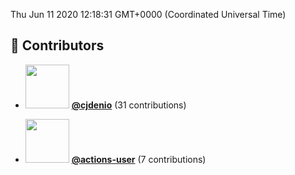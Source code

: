 Thu Jun 11 2020 12:18:31 GMT+0000 (Coordinated Universal Time)
<!-- DO NOT REMOVE - contributor_list:start -->
## 👥 Contributors


- <img src="https://avatars1.githubusercontent.com/u/34525547?v=4" width="70" /> **[@cjdenio](https://github.com/cjdenio)** (31 contributions)

- <img src="https://avatars1.githubusercontent.com/u/65916846?v=4" width="70" /> **[@actions-user](https://github.com/actions-user)** (7 contributions)

<!-- DO NOT REMOVE - contributor_list:end -->